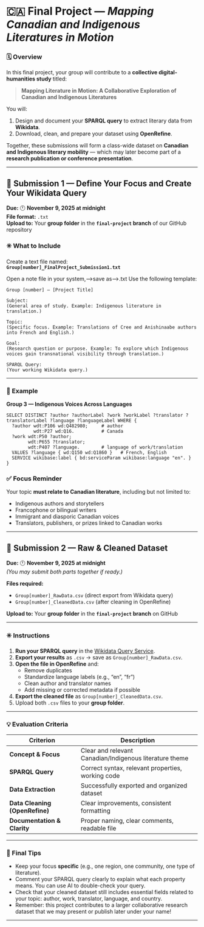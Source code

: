 # 🇨🇦 Final Project — *Mapping Canadian and Indigenous Literatures in Motion*

### 🗓️ Overview

In this final project, your group will contribute to a **collective digital-humanities study** titled:

> **Mapping Literature in Motion: A Collaborative Exploration of Canadian and Indigenous Literatures**

You will:
1. Design and document your **SPARQL query** to extract literary data from **Wikidata**.
2. Download, clean, and prepare your dataset using **OpenRefine**.

Together, these submissions will form a class-wide dataset on **Canadian and Indigenous literary mobility** — which may later become part of a **research publication or conference presentation**.

---

## 🧩 Submission 1 — Define Your Focus and Create Your Wikidata Query

**Due:** 🕛 **November 9, 2025 at midnight**  
**File format:** `.txt`  
**Upload to:** Your **group folder** in the **`final-project` branch** of our GitHub repository  

### ✳️ What to Include

Create a text file named:  
**`Group[number]_FinalProject_Submission1.txt`**

Open a note file in your system,-->save as-->.txt 
Use the following template:

```
Group [number] — [Project Title]

Subject:
(General area of study. Example: Indigenous literature in translation.)

Topic:
(Specific focus. Example: Translations of Cree and Anishinaabe authors into French and English.)

Goal:
(Research question or purpose. Example: To explore which Indigenous voices gain transnational visibility through translation.)

SPARQL Query:
(Your working Wikidata query.)
```

---

### 🧠 Example

**Group 3 — Indigenous Voices Across Languages**

```sparql
SELECT DISTINCT ?author ?authorLabel ?work ?workLabel ?translator ?translatorLabel ?language ?languageLabel WHERE {
  ?author wdt:P106 wd:Q482980;     # author
          wdt:P27 wd:Q16.          # Canada
  ?work wdt:P50 ?author;
        wdt:P655 ?translator;
        wdt:P407 ?language.        # language of work/translation
  VALUES ?language { wd:Q150 wd:Q1860 }   # French, English
  SERVICE wikibase:label { bd:serviceParam wikibase:language "en". }
}
```

### ✅ Focus Reminder

Your topic **must relate to Canadian literature**, including but not limited to:
- Indigenous authors and storytellers  
- Francophone or bilingual writers  
- Immigrant and diasporic Canadian voices  
- Translators, publishers, or prizes linked to Canadian works  

---

## 🧹 Submission 2 — Raw & Cleaned Dataset

**Due:** 🕛 **November 9, 2025 at midnight**  
*(You may submit both parts together if ready.)*  

**Files required:**
- `Group[number]_RawData.csv` (direct export from Wikidata query)  
- `Group[number]_CleanedData.csv` (after cleaning in OpenRefine)  

**Upload to:** Your **group folder** in the **`final-project` branch** on GitHub  

---

### ✳️ Instructions

1. **Run your SPARQL query** in the [Wikidata Query Service](https://query.wikidata.org/).  
2. **Export your results** as `.csv` → save as `Group[number]_RawData.csv`.  
3. **Open the file in OpenRefine** and:
   - Remove duplicates  
   - Standardize language labels (e.g., “en”, “fr”)  
   - Clean author and translator names  
   - Add missing or corrected metadata if possible  
4. **Export the cleaned file** as `Group[number]_CleanedData.csv`.  
5. Upload both `.csv` files to your **group folder**.

---

### 💡 Evaluation Criteria

| Criterion | Description 
|------------|--------------
| **Concept & Focus** | Clear and relevant Canadian/Indigenous literature theme 
| **SPARQL Query** | Correct syntax, relevant properties, working code 
| **Data Extraction** | Successfully exported and organized dataset 
| **Data Cleaning (OpenRefine)** | Clear improvements, consistent formatting 
| **Documentation & Clarity** | Proper naming, clear comments, readable file 

---

### 🧭 Final Tips

- Keep your focus **specific** (e.g., one region, one community, one type of literature).  
- Comment your SPARQL query clearly to explain what each property means. You can use AI to double-check your query. 
- Check that your cleaned dataset still includes essential fields related to your topic: author, work, translator, language, and country.  
- Remember: this project contributes to a larger collaborative research dataset that we may present or publish later under your name!

---
